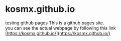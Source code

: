 # kosmx.github.io
testing github pages
This is a github pages site.  
you can see the actual webpage by following this link
[https://kosmx.github.io/](https://kosmx.github.io/)
